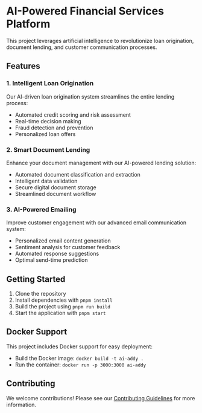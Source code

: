 # AI-Powered Financial Services Platform

This project leverages artificial intelligence to revolutionize loan origination, document lending, and customer communication processes.

## Features

### 1. Intelligent Loan Origination

Our AI-driven loan origination system streamlines the entire lending process:

- Automated credit scoring and risk assessment
- Real-time decision making
- Fraud detection and prevention
- Personalized loan offers

### 2. Smart Document Lending

Enhance your document management with our AI-powered lending solution:

- Automated document classification and extraction
- Intelligent data validation
- Secure digital document storage
- Streamlined document workflow

### 3. AI-Powered Emailing

Improve customer engagement with our advanced email communication system:

- Personalized email content generation
- Sentiment analysis for customer feedback
- Automated response suggestions
- Optimal send-time prediction

## Getting Started

1. Clone the repository
2. Install dependencies with `pnpm install`
3. Build the project using `pnpm run build`
4. Start the application with `pnpm start`

## Docker Support

This project includes Docker support for easy deployment:

- Build the Docker image: `docker build -t ai-addy .`
- Run the container: `docker run -p 3000:3000 ai-addy`

## Contributing

We welcome contributions! Please see our [Contributing Guidelines](CONTRIBUTING.md) for more information.


